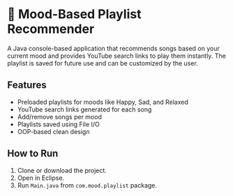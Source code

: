 # 🎵 Mood-Based Playlist Recommender

A Java console-based application that recommends songs based on your current mood and provides YouTube search links to play them instantly. The playlist is saved for future use and can be customized by the user.

## Features
- Preloaded playlists for moods like Happy, Sad, and Relaxed
- YouTube search links generated for each song
- Add/remove songs per mood
- Playlists saved using File I/O
- OOP-based clean design

## How to Run
1. Clone or download the project.
2. Open in Eclipse.
3. Run `Main.java` from `com.mood.playlist` package.
